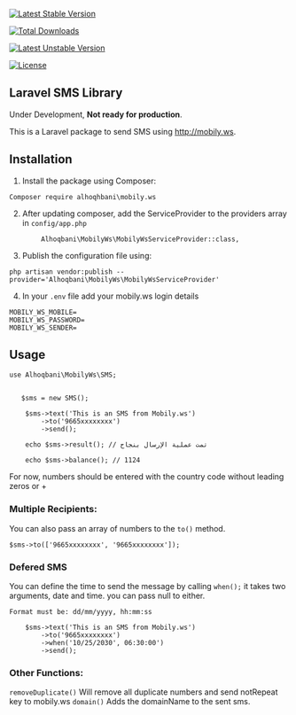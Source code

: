 [![Latest Stable Version](https://poser.pugx.org/alhoqbani/mobily.ws/v/stable)](https://packagist.org/packages/alhoqbani/mobily.ws)

[![Total Downloads](https://poser.pugx.org/alhoqbani/mobily.ws/downloads)](https://packagist.org/packages/alhoqbani/mobily.ws)

[![Latest Unstable Version](https://poser.pugx.org/alhoqbani/mobily.ws/v/unstable)](https://packagist.org/packages/alhoqbani/mobily.ws)

[![License](https://poser.pugx.org/alhoqbani/mobily.ws/license)](https://packagist.org/packages/alhoqbani/mobily.ws)

## Laravel SMS Library
 Under Development, 
**Not ready for production**.

This is a Laravel package to send SMS using http://mobily.ws.

## Installation


1. Install the package using Composer:
```
Composer require alhoqhbani\mobily.ws
```


2. After updating composer, add the ServiceProvider to the providers array in `config/app.php`

```
        Alhoqbani\MobilyWs\MobilyWsServiceProvider::class,
```


3. Publish the configuration file using:
```
php artisan vendor:publish --provider='Alhoqbani\MobilyWs\MobilyWsServiceProvider'
```


4. In your `.env` file add your mobily.ws login details
```
MOBILY_WS_MOBILE=  
MOBILY_WS_PASSWORD=
MOBILY_WS_SENDER=
```


## Usage


```
use Alhoqbani\MobilyWs\SMS;


   $sms = new SMS();
   
    $sms->text('This is an SMS from Mobily.ws')
        ->to('9665xxxxxxxx')
        ->send();
        
    echo $sms->result(); // تمت عملية الإرسال بنجاح
    
    echo $sms->balance(); // 1124
```

For now, numbers should be entered with the country code without leading zeros or +
### Multiple Recipients:
You can also pass an array of numbers to the `to()` method.
```
$sms->to(['9665xxxxxxxx', '9665xxxxxxxx']);
```


### Defered SMS
You can define the time to send the message by calling `when();`
it takes two arguments, date and time. you can pass null to either.

`Format must be: dd/mm/yyyy, hh:mm:ss`


```
    $sms->text('This is an SMS from Mobily.ws')
        ->to('9665xxxxxxxx')
        ->when('10/25/2030', 06:30:00') 
        ->send();
```


### Other Functions:
`removeDuplicate()` Will remove all duplicate numbers and send notRepeat key to mobily.ws
`domain()` Adds the domainName to the sent sms. 
